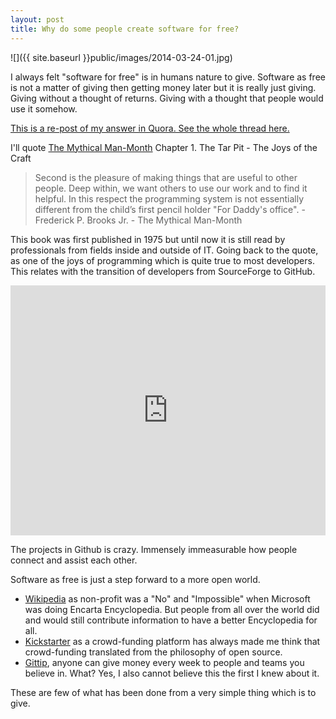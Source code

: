 ```yaml
---
layout: post
title: Why do some people create software for free?
---
```


![]({{ site.baseurl }}public/images/2014-03-24-01.jpg)

I always felt "software for free" is in humans nature to give. Software as free is not a matter of giving then getting money later but it is really just giving. Giving without a thought of returns. Giving with a thought that people would use it somehow.

<!--more-->

<p class="message">
  <a href="http://www.quora.com/Why-do-some-people-create-software-for-free">This is a re-post of my answer in Quora. See the whole thread here.</a>
</p>

I'll quote [The Mythical Man-Month](http://www.amazon.com/The-Mythical-Man-Month-Engineering-Anniversary/dp/0201835959) Chapter 1. The Tar Pit - The Joys of the Craft

> Second is the pleasure of making things that are useful to other people. Deep within, we want others to use our work and to find it helpful. In this respect the programming system is not essentially different from the child’s first pencil holder "For Daddy's office". - Frederick P. Brooks Jr. - The Mythical Man-Month

This book was first published in 1975 but until now it is still read by professionals from fields inside and outside of IT. Going back to the quote, as one of the joys of programming which is quite true to most developers. This relates with the transition of developers from SourceForge to GitHub.

<iframe width="100%" height="400" src="https://www.youtube.com/embed/UIDb6VBO9os" frameborder="0" allowfullscreen></iframe>

The projects in Github is crazy. Immensely immeasurable how people connect and assist each other.

Software as free is just a step forward to a more open world.

- [Wikipedia](http://www.wikipedia.org) as non-profit was a "No" and "Impossible" when Microsoft was doing Encarta Encyclopedia. But people from all over the world did and would still contribute information to have a better Encyclopedia for all.
- [Kickstarter](https://www.kickstarter.com) as a crowd-funding platform has always made me think that crowd-funding translated from the philosophy of open source.
- [Gittip](https://www.gittip.com), anyone can give money every week to people and teams you believe in. What? Yes, I also cannot believe this the first I knew about it.

These are few of what has been done from a very simple thing which is to give.